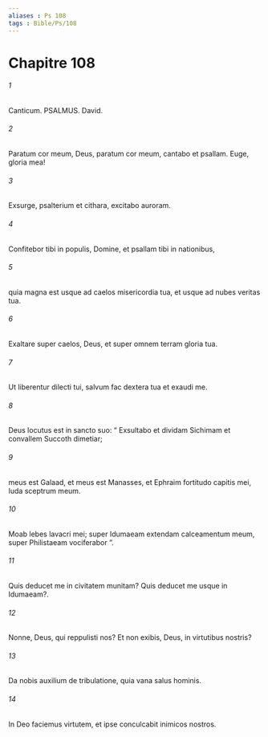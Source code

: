 ```yaml
---
aliases : Ps 108
tags : Bible/Ps/108
---
```


# Chapitre 108

###### 1
Canticum. PSALMUS. David.
###### 2
Paratum cor meum, Deus, paratum cor meum, cantabo et psallam. Euge, gloria mea!
###### 3
Exsurge, psalterium et cithara, excitabo auroram.
###### 4
Confitebor tibi in populis, Domine, et psallam tibi in nationibus,
###### 5
quia magna est usque ad caelos misericordia tua, et usque ad nubes veritas tua.
###### 6
Exaltare super caelos, Deus, et super omnem terram gloria tua.
###### 7
Ut liberentur dilecti tui, salvum fac dextera tua et exaudi me.
###### 8
Deus locutus est in sancto suo: “ Exsultabo et dividam Sichimam et convallem Succoth dimetiar;
###### 9
meus est Galaad, et meus est Manasses, et Ephraim fortitudo capitis mei, Iuda sceptrum meum.
###### 10
Moab lebes lavacri mei; super Idumaeam extendam calceamentum meum, super Philistaeam vociferabor ”.
###### 11
Quis deducet me in civitatem munitam? Quis deducet me usque in Idumaeam?.
###### 12
Nonne, Deus, qui reppulisti nos? Et non exibis, Deus, in virtutibus nostris?
###### 13
Da nobis auxilium de tribulatione, quia vana salus hominis.
###### 14
In Deo faciemus virtutem, et ipse conculcabit inimicos nostros.
